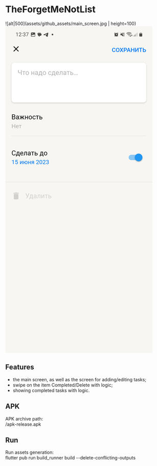 # TheForgetMeNotList

![alt|500](assets/github_assets/main_screen.jpg | height=100)
![Alt text](assets/github_assets/choose_task_due_date.jpg)

## Features 

- the main screen, as well as the screen for adding/editing tasks;
- swipe on the item Completed/Delete with logic;
- showing completed tasks with logic.

## APK

APK archive path:<br/>
/apk-release.apk

## Run

Run assets generation:<br/>
flutter pub run build_runner build --delete-conflicting-outputs


